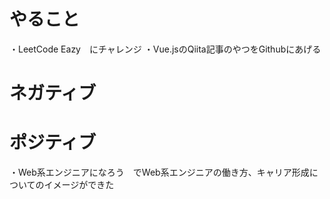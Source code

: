 # やること
・LeetCode Eazy　にチャレンジ
・Vue.jsのQiita記事のやつをGithubにあげる


# ネガティブ

# ポジティブ
・Web系エンジニアになろう　でWeb系エンジニアの働き方、キャリア形成についてのイメージができた
